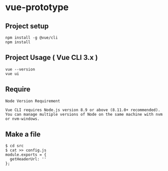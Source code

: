 # vue-prototype

## Project setup
```
npm install -g @vue/cli
npm install
```

## Project Usage ( Vue CLI 3.x )
```
vue --version
vue ui
```

## Require 
```
Node Version Requirement

Vue CLI requires Node.js version 8.9 or above (8.11.0+ recommended). You can manage multiple versions of Node on the same machine with nvm or nvm-windows.
```

## Make a file
```
$ cd src
$ cat >> config.js
module.exports = {
  getHeaderUrl: ''
};
```
